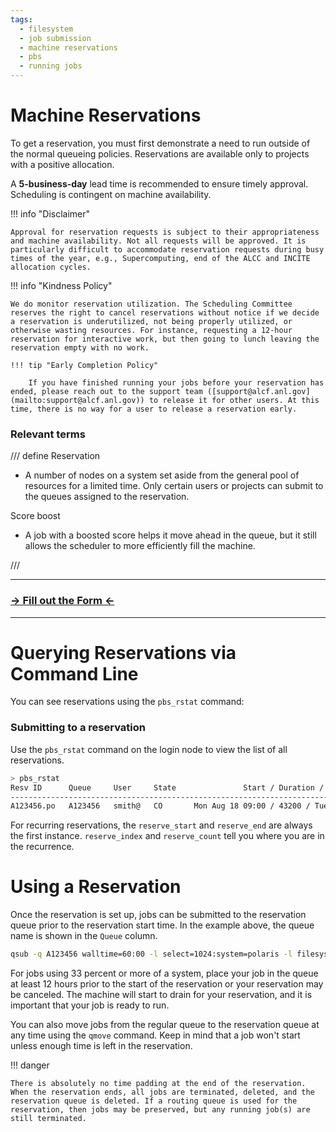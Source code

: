 ```yaml
---
tags:
  - filesystem
  - job submission
  - machine reservations
  - pbs
  - running jobs
---
```


# Machine Reservations

To get a reservation, you must first demonstrate a need to run outside of the normal queueing policies. Reservations are available only to projects with a positive allocation.

A **5-business-day** lead time is recommended to ensure timely approval. Scheduling is contingent on machine availability.

!!! info "Disclaimer"

    Approval for reservation requests is subject to their appropriateness and machine availability. Not all requests will be approved. It is particularly difficult to accommodate reservation requests during busy times of the year, e.g., Supercomputing, end of the ALCC and INCITE allocation cycles.

!!! info "Kindness Policy"
    
	We do monitor reservation utilization. The Scheduling Committee reserves the right to cancel reservations without notice if we decide a reservation is underutilized, not being properly utilized, or otherwise wasting resources. For instance, requesting a 12-hour reservation for interactive work, but then going to lunch leaving the reservation empty with no work.

    !!! tip "Early Completion Policy"
    
    	If you have finished running your jobs before your reservation has ended, please reach out to the support team ([support@alcf.anl.gov](mailto:support@alcf.anl.gov)) to release it for other users. At this time, there is no way for a user to release a reservation early.

### Relevant terms
/// define
Reservation

- A number of nodes on a system set aside from the general pool of resources for a limited time. Only certain users or projects can submit to the queues assigned to the reservation.

Score boost

- A job with a boosted score helps it move ahead in the queue, but it still allows the scheduler to more efficiently fill the machine.

///

----

### [-> Fill out the Form <-](https://forms.office.com/Pages/ResponsePage.aspx?id=haH8DPcl40mK53BNUybihXhEiVpWIVZNp8Ow6W1CJnVUNTZLQ1c2N1lSOVNFQkg4RkJTSTAyMUJCNi4u)

----

# Querying Reservations via Command Line

You can see reservations using the `pbs_rstat` command:

### Submitting to a reservation

Use the `pbs_rstat` command on the login node to view the list of all reservations.

```bash
> pbs_rstat
Resv ID      Queue     User     State               Start / Duration / End             
---------------------------------------------------------------------------
A123456.po   A123456   smith@   CO       Mon Aug 18 09:00 / 43200 / Tue Aug 19 11:00
```

For recurring reservations, the `reserve_start` and `reserve_end` are always the first instance. `reserve_index` and `reserve_count` tell you where you are in the recurrence.

# Using a Reservation

Once the reservation is set up, jobs can be submitted to the reservation queue prior to the reservation start time. In the example above, the queue name is shown in the `Queue` column.

```bash
qsub -q A123456 walltime=60:00 -l select=1024:system=polaris -l filesystems=eagle myprog.exe
```

For jobs using 33 percent or more of a system, place your job in the queue at least 12 hours prior to the start of the reservation or your reservation may be canceled. The machine will start to drain for your reservation, and it is important that your job is ready to run.

You can also move jobs from the regular queue to the reservation queue at any time using the `qmove` command. Keep in mind that a job won't start unless enough time is left in the reservation.

!!! danger

    There is absolutely no time padding at the end of the reservation. When the reservation ends, all jobs are terminated, deleted, and the reservation queue is deleted. If a routing queue is used for the reservation, then jobs may be preserved, but any running job(s) are still terminated.

